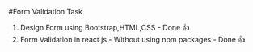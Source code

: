 #Form Validation Task
1. Design Form using Bootstrap,HTML,CSS - Done :thumbsup:	
2. Form Validation in react js - Without using npm packages - Done :thumbsup:	
